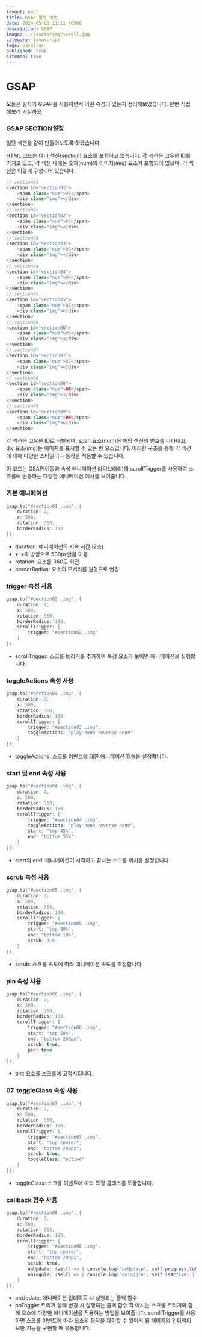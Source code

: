 ```yaml
---
layout: post
title: GSAP 활용 방법
date: 2024-05-03 11:11 +0900
description: GSAP
image: ../assets/img/scroll.jpg
category: javascript
tags: parallax
published: true
sitemap: true
---
```


# GSAP

오늘은 필자가 GSAP를 사용하면서 어떤 속성이 있는지 정리해보았습니다.
한번 직접 해보러 가실까요

### GSAP SECTION설정

일단 섹션을 같이 만들어보도록 하겠습니다.

HTML 코드는 여러 섹션(section) 요소를 포함하고 있습니다. 각 섹션은 고유한 ID를 가지고 있고, 각 섹션 내에는 숫자(num)와 이미지(img) 요소가 포함되어 있으며. 각 섹션은 이렇게 구성되어 있습니다.
````java
// section01
<section id="section01">
    <span class="num">01</span>
    <div class="img"></div>
</section>
// section02
<section id="section02">
    <span class="num">02</span>
    <div class="img"></div>
</section>
// section03
<section id="section03">
    <span class="num">03</span>
    <div class="img"></div>
</section>
// section04
<section id="section04">
    <span class="num">04</span>
    <div class="img"></div>
</section>
// section05
<section id="section05">
    <span class="num">05</span>
    <div class="img"></div>
</section>
// section06
<section id="section06">
    <span class="num">06</span>
    <div class="img"></div>
</section>
// section07
<section id="section07">
    <span class="num">07</span>
    <div class="img"></div>
</section>
// section08
<section id="section08">
    <span class="num">08</span>
    <div class="img"></div>
</section>
// section09
<section id="section09">
    <span class="num">09</span>
    <div class="img"></div>
</section>
````

각 섹션은 고유한 ID로 식별되며, span 요소(num)은 해당 섹션의 번호를 나타내고, div 요소(img)는 이미지를 표시할 수 있는 빈 요소입니다. 이러한 구조를 통해 각 섹션에 대해 다양한 스타일이나 동작을 적용할 수 있습니다.

이 코드는 GSAP(이동과 속성 애니메이션 라이브러리)의 scrollTrigger를 사용하여 스크롤에 반응하는 다양한 애니메이션 예시를 보여줍니다.

### 기본 애니메이션
````java
gsap.to("#section01 .img", {
    duration: 2,
    x: 500,
    rotation: 360,
    borderRadius: 100
});

````
- duration: 애니메이션의 지속 시간 (2초)
- x: x축 방향으로 500px만큼 이동
- rotation: 요소를 360도 회전
- borderRadius: 요소의 모서리를 원형으로 변경


### trigger 속성 사용

````java
gsap.to("#section02 .img", {
    duration: 2,
    x: 500,
    rotation: 360,
    borderRadius: 100,
    scrollTrigger: {
        trigger: "#section02 .img"
    }
});
````
- scrollTrigger: 스크롤 트리거를 추가하여 특정 요소가 보이면 애니메이션을 실행합니다.


### toggleActions 속성 사용

````java
gsap.to("#section03 .img", {
    duration: 2,
    x: 500,
    rotation: 360,
    borderRadius: 100,
    scrollTrigger: {
        trigger: "#section03 .img",
        toggleActions: "play none reverse none"
    }
});
````
- toggleActions: 스크롤 이벤트에 대한 애니메이션 행동을 설정합니다.

### start 및 end 속성 사용
````java
gsap.to("#section04 .img", {
    duration: 2,
    x: 500,
    rotation: 360,
    borderRadius: 100,
    scrollTrigger: {
        trigger: "#section04 .img",
        toggleActions: "play none reverse none",
        start: "top 45%",
        end: "bottom 55%"
    }
});
````
- start와 end: 애니메이션이 시작하고 끝나는 스크롤 위치를 설정합니다.

### scrub 속성 사용
````java
gsap.to("#section05 .img", {
    duration: 2,
    x: 500,
    rotation: 360,
    borderRadius: 100,
    scrollTrigger: {
        trigger: "#section05 .img",
        start: "top 50%",
        end: "bottom 10%",
        scrub: 3.5
    }
});
````
- scrub: 스크롤 속도에 따라 애니메이션 속도를 조정합니다.


### pin 속성 사용
````java
gsap.to("#section06 .img", {
    duration: 2,
    x: 500,
    rotation: 360,
    borderRadius: 100,
    scrollTrigger: {
        trigger: "#section06 .img",
        start: "top 50%",
        end: "bottom 200px",
        scrub: true,
        pin: true
    }
});
````

- pin: 요소를 스크롤에 고정시킵니다.

### 07. toggleClass 속성 사용
````java
gsap.to("#section07 .img", {
    duration: 2,
    x: 500,
    rotation: 360,
    borderRadius: 100,
    scrollTrigger: {
        trigger: "#section07 .img",
        start: "top center",
        end: "bottom 200px",
        scrub: true,
        toggleClass: "active"
    }
});
````

- toggleClass: 스크롤 이벤트에 따라 특정 클래스를 토글합니다.

### callback 함수 사용
````java
gsap.to("#section08 .img", {
    duration: 2,
    x: 500,
    rotation: 360,
    borderRadius: 100,
    scrollTrigger: {
        trigger: "#section08 .img",
        start: "top center",
        end: "bottom 200px",
        scrub: true,
        onUpdate: (self) => { console.log("onUpdate", self.progress.toFixed(3)) },
        onToggle: (self) => { console.log("onToggle", self.isActive) }
    }
});
````

- onUpdate: 애니메이션 업데이트 시 실행되는 콜백 함수
- onToggle: 트리거 상태 변경 시 실행되는 콜백 함수
각 예시는 스크롤 트리거와 함께 요소에 다양한 애니메이션을 적용하는 방법을 보여줍니다. scrollTrigger를 사용하면 스크롤 이벤트에 따라 요소의 동작을 제어할 수 있어서 웹 페이지의 인터랙티브한 기능을 구현할 때 유용합니다.
